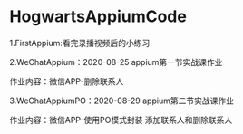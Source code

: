 # HogwartsAppiumCode

1.FirstAppium:看完录播视频后的小练习

2.WeChatAppium：2020-08-25 appium第一节实战课作业

作业内容：微信APP-删除联系人

3.WeChatAppiumPO：2020-08-29 appium第二节实战课作业

作业内容：微信APP-使用PO模式封装 添加联系人和删除联系人
